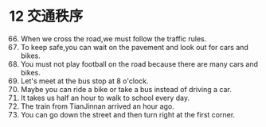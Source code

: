 # 12 交通秩序
66. When we cross the road,we must follow the traffic rules.
1. To keep safe,you can wait on the pavement and look out for cars and bikes.
1. You must not play football on the road because there are many cars and bikes.
1. Let's meet at the bus stop at 8 o'clock.
1. Maybe you can ride a bike or take a bus instead of driving a car.
1. It takes us half an hour to walk to school every day.
1. The train from TianJinnan arrived an hour ago.
1. You can go down the street and then turn right at the first corner.
